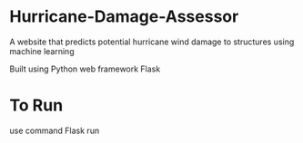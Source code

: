 # Hurricane-Damage-Assessor
A website that predicts potential hurricane wind damage to structures using machine learning

Built using Python web framework Flask

# To Run
use command Flask run
